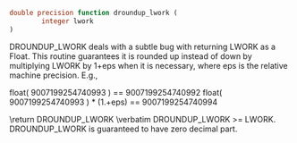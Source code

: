 ```fortran
double precision function droundup_lwork (
        integer lwork
)
```

DROUNDUP_LWORK deals with a subtle bug with returning LWORK as a Float.
This routine guarantees it is rounded up instead of down by
multiplying LWORK by 1+eps when it is necessary, where eps is the relative machine precision.
E.g.,

float( 9007199254740993            ) == 9007199254740992
float( 9007199254740993 ) \* (1.+eps) == 9007199254740994

\return DROUNDUP_LWORK
\verbatim
DROUNDUP_LWORK >= LWORK.
DROUNDUP_LWORK is guaranteed to have zero decimal part.
